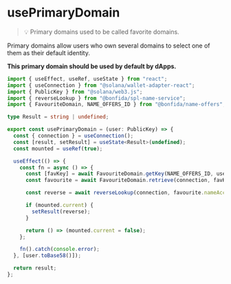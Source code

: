 # usePrimaryDomain

> 💡 Primary domains used to be called favorite domains.

Primary domains allow users who own several domains to select one of them as their default identity.

**This primary domain should be used by default by dApps.**

```ts
import { useEffect, useRef, useState } from "react";
import { useConnection } from "@solana/wallet-adapter-react";
import { PublicKey } from "@solana/web3.js";
import { reverseLookup } from "@bonfida/spl-name-service";
import { FavouriteDomain, NAME_OFFERS_ID } from "@bonfida/name-offers";

type Result = string | undefined;

export const usePrimaryDomain = (user: PublicKey) => {
  const { connection } = useConnection();
  const [result, setResult] = useState<Result>(undefined);
  const mounted = useRef(true);

  useEffect(() => {
    const fn = async () => {
      const [favKey] = await FavouriteDomain.getKey(NAME_OFFERS_ID, user);
      const favourite = await FavouriteDomain.retrieve(connection, favKey);

      const reverse = await reverseLookup(connection, favourite.nameAccount);

      if (mounted.current) {
        setResult(reverse);
      }

      return () => (mounted.current = false);
    };

    fn().catch(console.error);
  }, [user.toBase58()]);

  return result;
};
```
